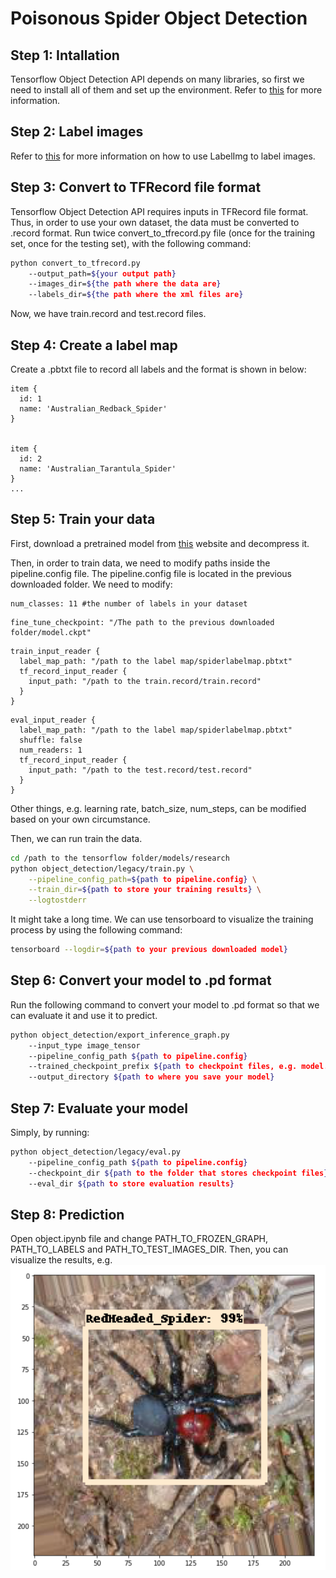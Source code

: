 # Poisonous Spider Object Detection
## Step 1: Intallation
Tensorflow Object Detection API depends on many libraries, so first we need to install all of them and set up the environment. Refer to [this](https://github.com/tensorflow/models/blob/master/research/object_detection/g3doc/installation.md) for more information.
## Step 2: Label images
Refer to [this](https://github.com/tzutalin/labelImg) for more information on how to use LabelImg to label images.
## Step 3: Convert to TFRecord file format
Tensorflow Object Detection API requires inputs in TFRecord file format. Thus, in order to use your own dataset, the data must be converted to .record format. Run twice convert_to_tfrecord.py file (once for the training set, once for the testing set), with the following command:
```bash
python convert_to_tfrecord.py 
	--output_path=${your output path} 
	--images_dir=${the path where the data are}
    --labels_dir=${the path where the xml files are}
```
Now, we have train.record and test.record files.
## Step 4: Create a label map
Create a .pbtxt file to record all labels and the format is shown in below:
```
item {
  id: 1
  name: 'Australian_Redback_Spider'
}


item {
  id: 2
  name: 'Australian_Tarantula_Spider'
}
...
```
## Step 5: Train your data
First, download a pretrained model from [this](https://github.com/tensorflow/models/blob/master/research/object_detection/g3doc/detection_model_zoo.md) website and decompress it.

Then, in order to train data, we need to modify paths inside the pipeline.config file. The pipeline.config file is located in the previous downloaded folder. We need to modify:
```
num_classes: 11 #the number of labels in your dataset
```
```
fine_tune_checkpoint: "/The path to the previous downloaded folder/model.ckpt"
```
```
train_input_reader {
  label_map_path: "/path to the label map/spiderlabelmap.pbtxt"
  tf_record_input_reader {
    input_path: "/path to the train.record/train.record"
  }
}
```
```
eval_input_reader {
  label_map_path: "/path to the label map/spiderlabelmap.pbtxt"
  shuffle: false
  num_readers: 1
  tf_record_input_reader {
    input_path: "/path to the test.record/test.record"
  }
}
```
Other things, e.g. learning rate, batch_size, num_steps, can be modified based on your own circumstance.

Then, we can run train the data.
```bash
cd /path to the tensorflow folder/models/research
python object_detection/legacy/train.py \
    --pipeline_config_path=${path to pipeline.config} \
    --train_dir=${path to store your training results} \
    --logtostderr
```
It might take a long time. We can use tensorboard to visualize the training process by using the following command:
```bash
tensorboard --logdir=${path to your previous downloaded model}
```
## Step 6: Convert your model to .pd format
Run the following command to convert your model to .pd format so that we can evaluate it and use it to predict.
```bash
python object_detection/export_inference_graph.py 
	--input_type image_tensor 
    --pipeline_config_path ${path to pipeline.config}  
    --trained_checkpoint_prefix ${path to checkpoint files, e.g. model.ckpt-11665}
    --output_directory ${path to where you save your model}
```
## Step 7: Evaluate your model
Simply, by running:
```bash
python object_detection/legacy/eval.py 
	--pipeline_config_path ${path to pipeline.config}
    --checkpoint_dir ${path to the folder that stores checkpoint files} 
    --eval_dir ${path to store evaluation results}
```
## Step 8: Prediction
Open object.ipynb file and change PATH_TO_FROZEN_GRAPH, PATH_TO_LABELS and PATH_TO_TEST_IMAGES_DIR. Then, you can visualize the results, e.g. 
![Example Image](img/example_prediction.png "Example Image")
